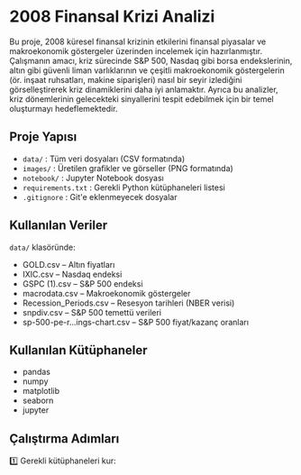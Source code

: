 # 2008 Finansal Krizi Analizi

Bu proje, 2008 küresel finansal krizinin etkilerini finansal piyasalar ve makroekonomik göstergeler üzerinden incelemek için hazırlanmıştır. Çalışmanın amacı, kriz sürecinde S&P 500, Nasdaq gibi borsa endekslerinin, altın gibi güvenli liman varlıklarının ve çeşitli makroekonomik göstergelerin (ör. inşaat ruhsatları, makine siparişleri) nasıl bir seyir izlediğini görselleştirerek kriz dinamiklerini daha iyi anlamaktır. Ayrıca bu analizler, kriz dönemlerinin gelecekteki sinyallerini tespit edebilmek için bir temel oluşturmayı hedeflemektedir.

## Proje Yapısı
- `data/` : Tüm veri dosyaları (CSV formatında)
- `images/` : Üretilen grafikler ve görseller (PNG formatında)
- `notebook/` : Jupyter Notebook dosyası
- `requirements.txt` : Gerekli Python kütüphaneleri listesi
- `.gitignore` : Git'e eklenmeyecek dosyalar

## Kullanılan Veriler
`data/` klasöründe:
- GOLD.csv – Altın fiyatları
- IXIC.csv – Nasdaq endeksi
- GSPC (1).csv – S&P 500 endeksi
- macrodata.csv – Makroekonomik göstergeler
- Recession_Periods.csv – Resesyon tarihleri (NBER verisi)
- snpdiv.csv – S&P 500 temettü verileri
- sp-500-pe-r...ings-chart.csv – S&P 500 fiyat/kazanç oranları

## Kullanılan Kütüphaneler
- pandas
- numpy
- matplotlib
- seaborn
- jupyter

## Çalıştırma Adımları
1️⃣ Gerekli kütüphaneleri kur: